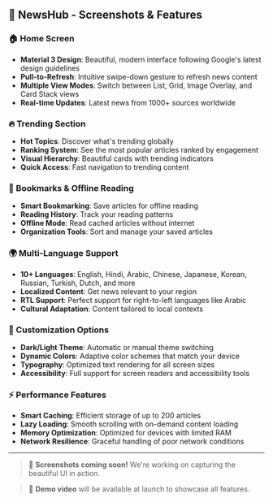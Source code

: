 ## 📱 NewsHub - Screenshots & Features

### 🏠 Home Screen
- **Material 3 Design**: Beautiful, modern interface following Google's latest design guidelines
- **Pull-to-Refresh**: Intuitive swipe-down gesture to refresh news content
- **Multiple View Modes**: Switch between List, Grid, Image Overlay, and Card Stack views
- **Real-time Updates**: Latest news from 1000+ sources worldwide

### 🔥 Trending Section
- **Hot Topics**: Discover what's trending globally
- **Ranking System**: See the most popular articles ranked by engagement
- **Visual Hierarchy**: Beautiful cards with trending indicators
- **Quick Access**: Fast navigation to trending content

### 🔖 Bookmarks & Offline Reading
- **Smart Bookmarking**: Save articles for offline reading
- **Reading History**: Track your reading patterns
- **Offline Mode**: Read cached articles without internet
- **Organization Tools**: Sort and manage your saved articles

### 🌍 Multi-Language Support
- **10+ Languages**: English, Hindi, Arabic, Chinese, Japanese, Korean, Russian, Turkish, Dutch, and more
- **Localized Content**: Get news relevant to your region
- **RTL Support**: Perfect support for right-to-left languages like Arabic
- **Cultural Adaptation**: Content tailored to local contexts

### 🎨 Customization Options
- **Dark/Light Theme**: Automatic or manual theme switching
- **Dynamic Colors**: Adaptive color schemes that match your device
- **Typography**: Optimized text rendering for all screen sizes
- **Accessibility**: Full support for screen readers and accessibility tools

### ⚡ Performance Features
- **Smart Caching**: Efficient storage of up to 200 articles
- **Lazy Loading**: Smooth scrolling with on-demand content loading
- **Memory Optimization**: Optimized for devices with limited RAM
- **Network Resilience**: Graceful handling of poor network conditions

---

> 📸 **Screenshots coming soon!** We're working on capturing the beautiful UI in action.

> 🎥 **Demo video** will be available at launch to showcase all features.
